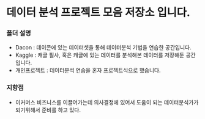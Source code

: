 # 데이터 분석 프로젝트 모음 저장소 입니다. 
### 폴더 설명



- Dacon : 데이콘에 있는 데이터셋을 통해 데이터분석 기법을 연습한 공간입니다.
- Kaggle : 캐글 필사, 혹은 캐글에 있는 데이터를 분석해본 데이터를 저장해둔 공간입니다.
- 개인프로젝트 : 데이터분석 연습을 혼자 프로젝트식으로 했습니다.

### 지향점
- 이커머스 비즈니스를 이끌어가는데 의사결정에 있어서 도움이 되는 데이터분석가가 되기위해서 준비를 하고 있다.
